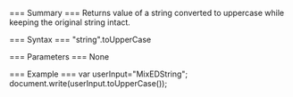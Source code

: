 === Summary ===
Returns value of a string converted to uppercase while keeping the original string intact.

=== Syntax ===
<syntaxhighlight lang="javascript">
"string".toUpperCase
</syntaxhighlight>

=== Parameters ===
None

=== Example ===
<syntaxhighlight lang="javascript">
var userInput="MixEDString";
document.write(userInput.toUpperCase());
</syntaxhighlight>